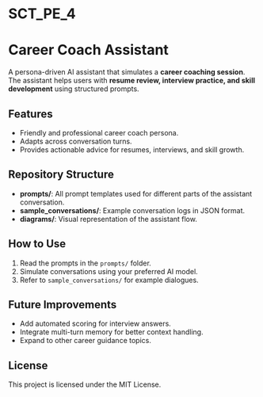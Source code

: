 # SCT_PE_4

# Career Coach Assistant

A persona-driven AI assistant that simulates a **career coaching session**.  
The assistant helps users with **resume review, interview practice, and skill development** using structured prompts.

## Features
- Friendly and professional career coach persona.
- Adapts across conversation turns.
- Provides actionable advice for resumes, interviews, and skill growth.

## Repository Structure
- **prompts/**: All prompt templates used for different parts of the assistant conversation.
- **sample_conversations/**: Example conversation logs in JSON format.
- **diagrams/**: Visual representation of the assistant flow.

## How to Use
1. Read the prompts in the `prompts/` folder.
2. Simulate conversations using your preferred AI model.
3. Refer to `sample_conversations/` for example dialogues.

## Future Improvements
- Add automated scoring for interview answers.
- Integrate multi-turn memory for better context handling.
- Expand to other career guidance topics.

## License
This project is licensed under the MIT License.
